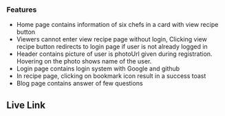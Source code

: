 ### Features

- Home page contains information of six chefs in a card with view recipe button
- Viewers cannot enter view recipe page without login, Clicking view recipe button redirects to login page if user is not already logged in
- Header contains picture of user is photoUrl given during registration. Hovering on the photo shows name of the user.
- Login page contains login system with Google and github
- In recipe page, clicking on bookmark icon result in a success toast
- Blog page contains answer of few questions

## Live Link
